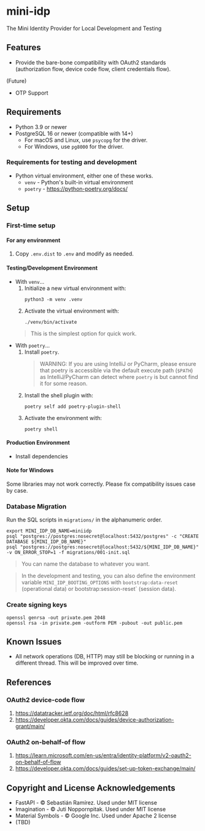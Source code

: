 # mini-idp

The Mini Identity Provider for Local Development and Testing

## Features

* Provide the bare-bone compatibility with OAuth2 standards (authorization flow, device code flow, client credentials flow).

(Future)

* OTP Support

## Requirements

* Python 3.9 or newer
* PostgreSQL 16 or newer (compatible with 14+)
  * For macOS and Linux, use `psycopg` for the driver.
  * For Windows, use `pg8000` for the driver.

### Requirements for testing and development
* Python virtual environment, either one of these works.
  * `venv` - Python's built-in virtual environment
  * `poetry` - https://python-poetry.org/docs/

## Setup

### First-time setup

#### For any environment

1. Copy `.env.dist` to `.env` and modify as needed. 

#### Testing/Development Environment
* With `venv`...
  1. Initialize a new virtual environment with:
     ```shell
     python3 -m venv .venv
     ```
  2. Activate the virtual environment with:
     ```shell
     ./venv/bin/activate
     ```
  > This is the simplest option for quick work.
* With `poetry`...
  1. Install `poetry`.
     > WARNING: If you are using IntelliJ or PyCharm, please ensure that poetry is accessible via the default execute path
       (`$PATH`) as IntelliJ/PyCharm can detect where `poetry` is but cannot find it for some reason.
  3. Install the shell plugin with:
     ```shell
     poetry self add poetry-plugin-shell
     ```
  4. Activate the environment with:
     ```shell
     poetry shell
     ```

#### Production Environment
* Install dependencies

#### Note for Windows

Some libraries may not work correctly. Please fix compatibility issues case by case.

### Database Migration

Run the SQL scripts in `migrations/` in the alphanumeric order.

```shell
export MINI_IDP_DB_NAME=miniidp
psql "postgres://postgres:nosecret@localhost:5432/postgres" -c "CREATE DATABASE ${MINI_IDP_DB_NAME}"
psql "postgres://postgres:nosecret@localhost:5432/${MINI_IDP_DB_NAME}" -v ON_ERROR_STOP=1 -f migrations/001-init.sql
```

> You can name the database to whatever you want.

> In the development and testing, you can also define the environment variable `MINI_IDP_BOOTING_OPTIONS` with `bootstrap:data-reset` (operational data) or bootstrap:session-reset` (session data).

### Create signing keys

```shell
openssl genrsa -out private.pem 2048
openssl rsa -in private.pem -outform PEM -pubout -out public.pem
```

## Known Issues

* All network operations (DB, HTTP) may still be blocking or running in a different thread. This will be improved over time.

## References

### OAuth2 device-code flow
1. https://datatracker.ietf.org/doc/html/rfc8628
2. https://developer.okta.com/docs/guides/device-authorization-grant/main/

### OAuth2 on-behalf-of flow
1. https://learn.microsoft.com/en-us/entra/identity-platform/v2-oauth2-on-behalf-of-flow
2. https://developer.okta.com/docs/guides/set-up-token-exchange/main/

## Copyright and License Acknowledgements

* FastAPI - © Sebastián Ramírez. Used under MIT license
* Imagination - © Juti Noppornpitak. Used under MIT license
* Material Symbols - © Google Inc. Used under Apache 2 license
* (TBD)
